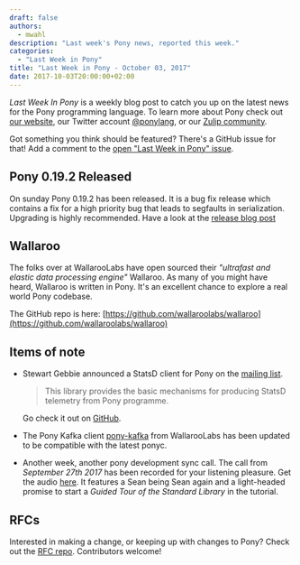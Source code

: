 ```yaml
---
draft: false
authors:
  - mwahl
description: "Last week's Pony news, reported this week."
categories:
  - "Last Week in Pony"
title: "Last Week in Pony - October 03, 2017"
date: 2017-10-03T20:00:00+02:00
---
```

_Last Week In Pony_ is a weekly blog post to catch you up on the latest news for the Pony programming language. To learn more about Pony check out [our website](https://ponylang.io), our Twitter account [@ponylang](https://twitter.com/ponylang), or our [Zulip community](https://ponylang.zulipchat.com).

Got something you think should be featured? There's a GitHub issue for that! Add a comment to the [open "Last Week in Pony" issue](https://github.com/ponylang/ponylang.github.io/issues?q=is%3Aissue+is%3Aopen+label%3Alast-week-in-pony).
<!-- more -->

## Pony 0.19.2 Released

On sunday Pony 0.19.2 has been released. It is a bug fix release which contains a fix for a high priority bug that leads to segfaults in serialization. Upgrading is highly recommended. Have a look at the [release blog post](https://github.com/ponylang/ponyc/releases/tag/0.19.2)

## Wallaroo

The folks over at WallarooLabs have open sourced their *"ultrafast and elastic data processing engine"* Wallaroo. As many of you might have heard, Wallaroo is written in Pony. It's an excellent chance to explore a real world Pony codebase.

The GitHub repo is here: [https://github.com/wallaroolabs/wallaroo](https://github.com/wallaroolabs/wallaroo)

## Items of note

- Stewart Gebbie announced a StatsD client for Pony on the [mailing list](https://pony.groups.io/g/user/message/1388).

  > This library provides the basic mechanisms for producing StatsD telemetry from Pony programme.

  Go check it out on [GitHub](https://github.com/sgebbie/pony-statsd).

- The Pony Kafka client [pony-kafka](https://github.com/wallaroolabs/pony-kafka) from WallarooLabs has been updated to be compatible with the latest ponyc.

- Another week, another pony development sync call. The call from *September 27th 2017* has been recorded for your listening pleasure. Get the audio [here](https://vimeo.com/915152014). It features a Sean being Sean again and a light-headed promise to start a *Guided Tour of the Standard Library* in the tutorial.

## RFCs

Interested in making a change, or keeping up with changes to Pony? Check out the [RFC repo](https://github.com/ponylang/rfcs). Contributors welcome!
